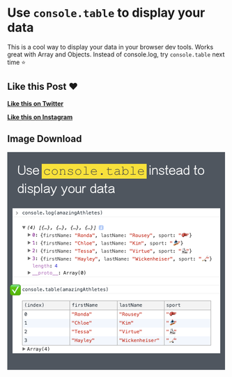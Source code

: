 # Use `console.table` to display your data

This is a cool way to display your data in your browser dev tools. Works great with Array and Objects. Instead of console.log, try `console.table` next time ⭐️ 

## Like this Post ❤️

**[Like this on Twitter](https://twitter.com/samantha_ming/status/964174008219418625)**

**[Like this on Instagram](https://www.instagram.com/p/BfOVuAggSI1/)**

## Image Download

![Download](2-console-table.png)
